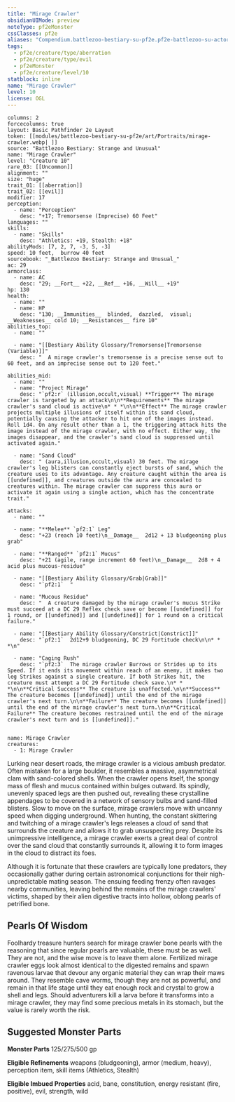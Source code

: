 ```yaml
---
title: "Mirage Crawler"
obsidianUIMode: preview
noteType: pf2eMonster
cssClasses: pf2e
aliases: "Compendium.battlezoo-bestiary-su-pf2e.pf2e-battlezoo-su-actors.Actor.K4flIws5QCaZ8WMM" 
tags:
  - pf2e/creature/type/aberration
  - pf2e/creature/type/evil
  - pf2eMonster
  - pf2e/creature/level/10
statblock: inline
name: "Mirage Crawler"
level: 10
license: OGL
---
```


```statblock
columns: 2
forcecolumns: true
layout: Basic Pathfinder 2e Layout
token: [[modules/battlezoo-bestiary-su-pf2e/art/Portraits/mirage-crawler.webp| ]]
source: "Battlezoo Bestiary: Strange and Unusual"
name: "Mirage Crawler"
level: "Creature 10"
rare_03: [[Uncommon]]
alignment: ""
size: "huge"
trait_01: [[aberration]]
trait_02: [[evil]]
modifier: 17
perception:
  - name: "Perception"
    desc: "+17; Tremorsense (Imprecise) 60 Feet"
languages: ""
skills:
  - name: "Skills"
    desc: "Athletics: +19, Stealth: +18"
abilityMods: [7, 2, 7, -3, 5, -3]
speed: 10 feet,  burrow 40 feet
sourcebook: "_Battlezoo Bestiary: Strange and Unusual_"
ac: 29
armorclass:
  - name: AC
    desc: "29; __Fort__ +22, __Ref__ +16, __Will__ +19"
hp: 130
health:
  - name: ""
  - name: HP
    desc: "130; __Immunities__  blinded,  dazzled,  visual; __Weaknesses__ cold 10; __Resistances__ fire 10"
abilities_top:
  - name: ""

  - name: "[[Bestiary Ability Glossary/Tremorsense|Tremorsense (Variable)]]"
    desc: "  A mirage crawler's tremorsense is a precise sense out to 60 feet, and an imprecise sense out to 120 feet."

abilities_mid:
  - name: ""
  - name: "Project Mirage"
    desc: "`pf2:r` (illusion,occult,visual) **Trigger** The mirage crawler is targeted by an attack\n\n**Requirements** The mirage crawler's sand cloud is active\n* * *\n\n**Effect** The mirage crawler projects multiple illusions of itself within its sand cloud, potentially causing the attacker to hit one of the images instead. Roll 1d4. On any result other than a 1, the triggering attack hits the image instead of the mirage crawler, with no effect. Either way, the images disappear, and the crawler's sand cloud is suppressed until activated again."

  - name: "Sand Cloud"
    desc: " (aura,illusion,occult,visual) 30 feet. The mirage crawler's leg blisters can constantly eject bursts of sand, which the creature uses to its advantage. Any creature caught within the area is [[undefined]], and creatures outside the aura are concealed to creatures within. The mirage crawler can suppress this aura or activate it again using a single action, which has the concentrate trait."

attacks:
  - name: ""

  - name: "**Melee** `pf2:1` Leg"
    desc: "+23 (reach 10 feet)\n__Damage__  2d12 + 13 bludgeoning plus grab"

  - name: "**Ranged** `pf2:1` Mucus"
    desc: "+21 (agile, range increment 60 feet)\n__Damage__  2d8 + 4 acid plus mucous-residue"

  - name: "[[Bestiary Ability Glossary/Grab|Grab]]"
    desc: "`pf2:1`  "

  - name: "Mucous Residue"
    desc: "  A creature damaged by the mirage crawler's mucus Strike must succeed at a DC 29 Reflex check save or become [[undefined]] for 1 round, or [[undefined]] and [[undefined]] for 1 round on a critical failure."

  - name: "[[Bestiary Ability Glossary/Constrict|Constrict]]"
    desc: "`pf2:1`  2d12+9 bludgeoning, DC 29 Fortitude check\n\n* * *\n"

  - name: "Caging Rush"
    desc: "`pf2:3`  The mirage crawler Burrows or Strides up to its Speed. If it ends its movement within reach of an enemy, it makes two leg Strikes against a single creature. If both Strikes hit, the creature must attempt a DC 29 Fortitude check save.\n* * *\n\n**Critical Success** The creature is unaffected.\n\n**Success** The creature becomes [[undefined]] until the end of the mirage crawler's next turn.\n\n**Failure** The creature becomes [[undefined]] until the end of the mirage crawler's next turn.\n\n**Critical Failure** The creature becomes restrained until the end of the mirage crawler's next turn and is [[undefined]]."
 
```

```encounter-table
name: Mirage Crawler
creatures:
  - 1: Mirage Crawler
```



Lurking near desert roads, the mirage crawler is a vicious ambush predator. Often mistaken for a large boulder, it resembles a massive, asymmetrical clam with sand-colored shells. When the crawler opens itself, the spongy mass of flesh and mucus contained within bulges outward. Its spindly, unevenly spaced legs are then pushed out, revealing these crystalline appendages to be covered in a network of sensory bulbs and sand-filled blisters. Slow to move on the surface, mirage crawlers move with uncanny speed when digging underground. When hunting, the constant skittering and twitching of a mirage crawler's legs releases a cloud of sand that surrounds the creature and allows it to grab unsuspecting prey. Despite its unimpressive intelligence, a mirage crawler exerts a great deal of control over the sand cloud that constantly surrounds it, allowing it to form images in the cloud to distract its foes.

Although it is fortunate that these crawlers are typically lone predators, they occasionally gather during certain astronomical conjunctions for their nigh- unpredictable mating season. The ensuing feeding frenzy often ravages nearby communities, leaving behind the remains of the mirage crawlers' victims, shaped by their alien digestive tracts into hollow, oblong pearls of petrified bone.

## Pearls Of Wisdom

Foolhardy treasure hunters search for mirage crawler bone pearls with the reasoning that since regular pearls are valuable, these must be as well. They are not, and the wise move is to leave them alone. Fertilized mirage crawler eggs look almost identical to the digested remains and spawn ravenous larvae that devour any organic material they can wrap their maws around. They resemble cave worms, though they are not as powerful, and remain in that life stage until they eat enough rock and crystal to grow a shell and legs. Should adventurers kill a larva before it transforms into a mirage crawler, they may find some precious metals in its stomach, but the value is rarely worth the risk.

## Suggested Monster Parts

**Monster Parts** 125/275/500 gp

**Eligible Refinements** weapons (bludgeoning), armor (medium, heavy), perception item, skill items (Athletics, Stealth)

**Eligible Imbued Properties** acid, bane, constitution, energy resistant (fire, positive), evil, strength, wild
